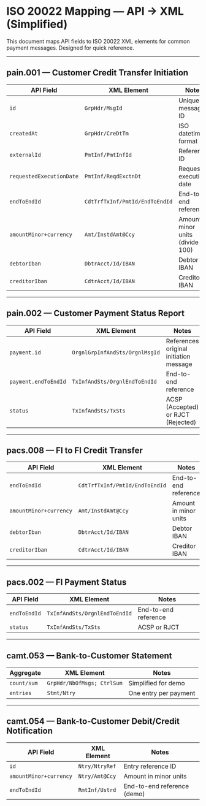 # ISO 20022 Mapping — API → XML (Simplified)

This document maps API fields to ISO 20022 XML elements for common payment messages. Designed for quick reference.

---

## pain.001 — Customer Credit Transfer Initiation

| API Field               | XML Element                        | Notes                                     |
|-------------------------|-----------------------------------|-------------------------------------------|
| `id`                    | `GrpHdr/MsgId`                    | Unique message ID                         |
| `createdAt`             | `GrpHdr/CreDtTm`                  | ISO datetime format                        |
| `externalId`            | `PmtInf/PmtInfId`                 | Reference ID                               |
| `requestedExecutionDate`| `PmtInf/ReqdExctnDt`              | Requested execution date                   |
| `endToEndId`            | `CdtTrfTxInf/PmtId/EndToEndId`   | End-to-end reference                       |
| `amountMinor+currency`  | `Amt/InstdAmt@Ccy`                | Amount in minor units (divide by 100)      |
| `debtorIban`            | `DbtrAcct/Id/IBAN`                | Debtor IBAN                                |
| `creditorIban`          | `CdtrAcct/Id/IBAN`                | Creditor IBAN                              |

---

## pain.002 — Customer Payment Status Report

| API Field           | XML Element                         | Notes                                   |
|--------------------|-------------------------------------|-----------------------------------------|
| `payment.id`        | `OrgnlGrpInfAndSts/OrgnlMsgId`     | References original initiation message   |
| `payment.endToEndId`| `TxInfAndSts/OrgnlEndToEndId`      | End-to-end reference                     |
| `status`            | `TxInfAndSts/TxSts`                | ACSP (Accepted) or RJCT (Rejected)      |

---

## pacs.008 — FI to FI Credit Transfer

| API Field             | XML Element                        | Notes                         |
|-----------------------|-----------------------------------|-------------------------------|
| `endToEndId`           | `CdtTrfTxInf/PmtId/EndToEndId`   | End-to-end reference           |
| `amountMinor+currency` | `Amt/InstdAmt@Ccy`                | Amount in minor units          |
| `debtorIban`           | `DbtrAcct/Id/IBAN`                | Debtor IBAN                    |
| `creditorIban`         | `CdtrAcct/Id/IBAN`                | Creditor IBAN                  |

---

## pacs.002 — FI Payment Status

| API Field    | XML Element                    | Notes                       |
|--------------|--------------------------------|-----------------------------|
| `endToEndId` | `TxInfAndSts/OrgnlEndToEndId` | End-to-end reference         |
| `status`     | `TxInfAndSts/TxSts`           | ACSP or RJCT                 |

---

## camt.053 — Bank-to-Customer Statement

| Aggregate     | XML Element                 | Notes                     |
|---------------|----------------------------|---------------------------|
| `count/sum`   | `GrpHdr/NbOfMsgs; CtrlSum` | Simplified for demo       |
| `entries`     | `Stmt/Ntry`                | One entry per payment      |

---

## camt.054 — Bank-to-Customer Debit/Credit Notification

| API Field            | XML Element           | Notes                        |
|----------------------|---------------------|-------------------------------|
| `id`                 | `Ntry/NtryRef`       | Entry reference ID           |
| `amountMinor+currency`| `Ntry/Amt@Ccy`      | Amount in minor units        |
| `endToEndId`         | `RmtInf/Ustrd`       | End-to-end reference (demo)  |

